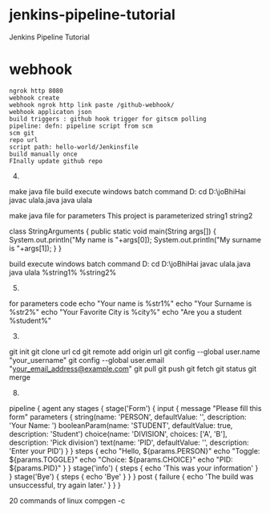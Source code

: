 # jenkins-pipeline-tutorial
Jenkins Pipeline Tutorial



# webhook
```
ngrok http 8080
webhook create
webhook ngrok http link paste /github-webhook/
webhook applicaton json
build triggers : github hook trigger for gitscm polling
pipeline: defn: pipeline script from scm
scm git
repo url
script path: hello-world/Jenkinsfile
build manually once
FInally update github repo
```

4.
make java file
build execute windows batch command
D:
cd D:\joBhiHai
javac ulala.java
java ulala 



make java file for parameters
This project is parameterized
string1
string2

class StringArguments
{
    public static void main(String args[])
    {
        System.out.println("My name is "+args[0]);
        System.out.println("My surname is "+args[1]);
    }
}

build execute windows batch command
D:
cd D:\joBhiHai
javac ulala.java
java ulala %string1% %string2%



5.
for parameters code
echo "Your name is %str1%"
echo "Your Surname is %str2%"
echo "Your Favorite City is %city%"
echo "Are you a student %student%"


3.
git init
git clone url
cd 
git remote add origin url
git config --global user.name "your_username"
git config --global user.email "your_email_address@example.com"
git pull
git push
git fetch 
git status
git merge


8.
pipeline {
  agent any
  stages {
    stage('Form') {
      input {
        message "Please fill this form"
        parameters {
          string(name: 'PERSON', defaultValue: '', description: 'Your Name: ')
          booleanParam(name: 'STUDENT', defaultValue: true, description: 'Student')
          choice(name: 'DIVISION', choices: ['A', 'B'], description: 'Pick division')
          text(name: 'PID', defaultValue: '', description: 'Enter your PID')
        }
      }
      steps {
        echo "Hello, ${params.PERSON}"
        echo "Toggle: ${params.TOGGLE}"
        echo "Choice: ${params.CHOICE}"
        echo "PID: ${params.PID}"
      }
    }
    stage('info') {
            steps {
                echo 'This was your information'
            }
        }
    stage('Bye') {
            steps {
                echo 'Bye'
            }
        }
  }
  post {
    failure {
      echo 'The build was unsuccessful, try again later.'
    }
  }
}


20 commands of linux
compgen -c
